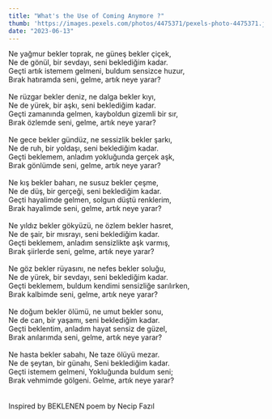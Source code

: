 ```yaml
---
title: "What's the Use of Coming Anymore ?"
thumb: 'https://images.pexels.com/photos/4475371/pexels-photo-4475371.jpeg'
date: "2023-06-13"
---
```

Ne yağmur bekler toprak, ne güneş bekler çiçek,
<br />
Ne de gönül, bir sevdayı, seni beklediğim kadar.
<br />
Geçti artık istemem gelmeni, buldum sensizce huzur,
<br />
Bırak hatıramda seni, gelme, artık neye yarar?
<br />
<br />
Ne rüzgar bekler deniz, ne dalga bekler kıyı,
<br />
Ne de yürek, bir aşkı, seni beklediğim kadar.
<br />
Geçti zamanında gelmen, kayboldun gizemli bir sır,
<br />
Bırak özlemde seni, gelme, artık neye yarar?
<br />
<br />
Ne gece bekler gündüz, ne sessizlik bekler şarkı,
<br />
Ne de ruh, bir yoldaşı, seni beklediğim kadar.
<br />
Geçti beklemem, anladım yokluğunda gerçek aşk,
<br />
Bırak gönlümde seni, gelme, artık neye yarar?
<br />
<br />
Ne kış bekler baharı, ne susuz bekler çeşme,
<br />
Ne de düş, bir gerçeği, seni beklediğim kadar.
<br />
Geçti hayalimde gelmen, solgun düştü renklerim,
<br />
Bırak hayalimde seni, gelme, artık neye yarar?
<br />
<br />
Ne yıldız bekler gökyüzü, ne özlem bekler hasret,
<br />
Ne de şair, bir mısrayı, seni beklediğim kadar.
<br />
Geçti beklemem, anladım sensizlikte aşk varmış,
<br />
Bırak şiirlerde seni, gelme, artık neye yarar?
<br />
<br />
Ne göz bekler rüyasını, ne nefes bekler soluğu,
<br />
Ne de yürek, bir sevdayı, seni beklediğim kadar.
<br />
Geçti beklemem, buldum kendimi sensizliğe sarılırken,
<br />
Bırak kalbimde seni, gelme, artık neye yarar?
<br />
<br />
Ne doğum bekler ölümü, ne umut bekler sonu,
<br />
Ne de can, bir yaşamı, seni beklediğim kadar.
<br />
Geçti beklentim, anladım hayat sensiz de güzel,
<br />
Bırak anılarımda seni, gelme, artık neye yarar?
<br />
<br />
Ne hasta bekler sabahı, Ne taze ölüyü mezar.
<br />
Ne de şeytan, bir günahı, Seni beklediğim kadar.
<br />
Geçti istemem gelmeni, Yokluğunda buldum seni;
<br />
Bırak vehmimde gölgeni. Gelme, artık neye yarar?
<br />
<br />
<br />
Inspired by BEKLENEN poem by Necip Fazıl
